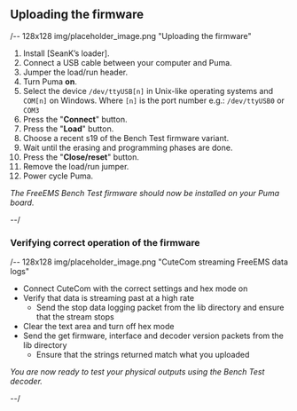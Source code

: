 ## Uploading the firmware ##

/-- 128x128 img/placeholder_image.png "Uploading the firmware"

1. Install [SeanK’s loader].
2. Connect a USB cable between your computer and Puma.
3. Jumper the load/run header.
4. Turn Puma **on**.
5. Select the device ``/dev/ttyUSB[n]`` in Unix-like operating systems and ``COM[n]`` on Windows. Where 
``[n]`` is the port number e.g.: ``/dev/ttyUSB0`` or ``COM3``
6. Press the "**Connect**" button.
7. Press the "**Load**" button.
8. Choose a recent s19 of the Bench Test firmware variant. 
9. Wait until the erasing and programming phases are done.
10. Press the "**Close/reset**" button.
11. Remove the load/run jumper.
12. Power cycle Puma.

*The FreeEMS Bench Test firmware should now be installed on your Puma board.*

--/

### Verifying correct operation of the firmware ###

/-- 128x128 img/placeholder_image.png "CuteCom streaming FreeEMS data logs"
 - Connect CuteCom with the correct settings and hex mode on
 - Verify that data is streaming past at a high rate
 	- Send the stop data logging packet from the lib directory and ensure that the stream stops
 - Clear the text area and turn off hex mode
 - Send the get firmware, interface and decoder version packets from the lib directory
 	- Ensure that the strings returned match what you uploaded

*You are now ready to test your physical outputs using the Bench Test decoder.*

--/
